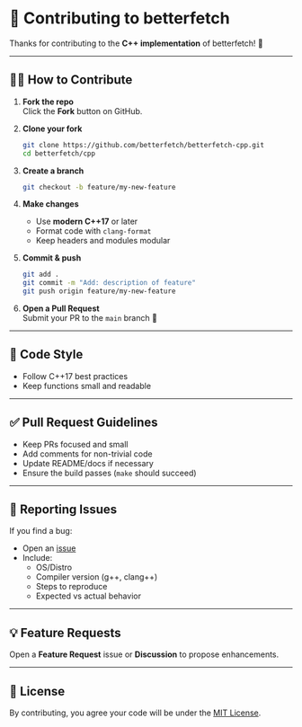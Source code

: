 # 🤝 Contributing to betterfetch

Thanks for contributing to the **C++ implementation** of betterfetch! 🎉

---

## 🧑‍💻 How to Contribute

1. **Fork the repo**  
   Click the **Fork** button on GitHub.

2. **Clone your fork**  
   ```bash
   git clone https://github.com/betterfetch/betterfetch-cpp.git
   cd betterfetch/cpp
   ```

3. **Create a branch**  
   ```bash
   git checkout -b feature/my-new-feature
   ```

4. **Make changes**  
   - Use **modern C++17** or later
   - Format code with `clang-format`
   - Keep headers and modules modular

5. **Commit & push**  
   ```bash
   git add .
   git commit -m "Add: description of feature"
   git push origin feature/my-new-feature
   ```

6. **Open a Pull Request**  
   Submit your PR to the `main` branch 🚀

---

## 🧾 Code Style

- Follow C++17 best practices
- Keep functions small and readable

---

## ✅ Pull Request Guidelines

- Keep PRs focused and small
- Add comments for non-trivial code
- Update README/docs if necessary
- Ensure the build passes (`make` should succeed)

---

## 🐛 Reporting Issues

If you find a bug:
- Open an [issue](https://github.com/betterfetch/betterfetch/issues/new)
- Include:
  - OS/Distro
  - Compiler version (g++, clang++)
  - Steps to reproduce
  - Expected vs actual behavior

---

## 💡 Feature Requests

Open a **Feature Request** issue or **Discussion** to propose enhancements.

---

## 📜 License

By contributing, you agree your code will be under the [MIT License](LICENSE).

